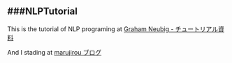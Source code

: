 ###NLPTutorial
---
This is the tutorial of NLP programing at [Graham Neubig - チュートリアル資料][]

[Graham Neubig - チュートリアル資料]:http://www.phontron.com/teaching.php?lang=ja

And I stading at [marujirou ブログ][]

[marujirou ブログ]: http://marujirou.hatenablog.com

